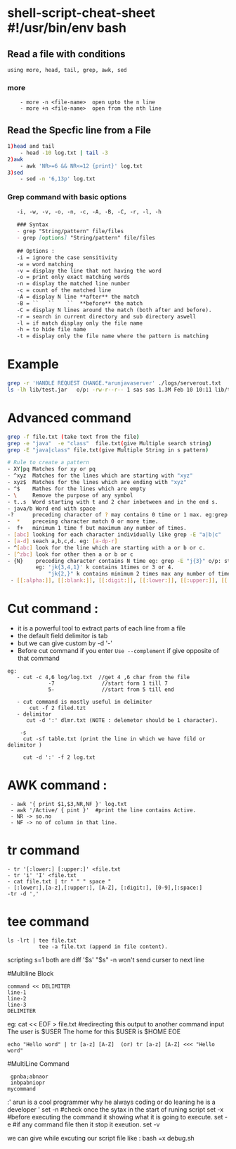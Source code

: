 # shell-script-cheat-sheet  #!/usr/bin/env bash
## Read a file with conditions
```using more, head, tail, grep, awk, sed```<br>
   ### more
        - more -n <file-name>  open upto the n line
        - more +n <file-name>  open from the nth line
## Read the Specfic line from a File<br>
```sh
1)head and tail
    - head -10 log.txt | tail -3
2)awk
    - awk 'NR>=6 && NR<=12 {print}' log.txt    
3)sed
    - sed -n '6,13p' log.txt 
```
### Grep command with basic options
```md
   -i, -w, -v, -o, -n, -c, -A, -B, -C, -r, -l, -h
   
   ### Syntax
   - grep "String/pattern" file/files
   - grep [options] "String/pattern" file/files
  
   ## Options :
   -i = ignore the case sensitivity
   -w = word matching
   -v = display the line that not having the word
   -o = print only exact matching words
   -n = display the matched line number
   -c = count of the matched line
   -A = display N line **after** the match
   -B = ``   ``    ``  **before** the match
   -C = display N lines around the match (both after and before).
   -r = search in current directory and sub directory aswell
   -l = if match display only the file name
   -h = to hide file name
   -t = display only the file name where the pattern is matching
```
# Example
```sh
grep -r 'HANDLE REQUEST CHANGE.*arunjavaserver' ./logs/serverout.txt
ls -lh lib/test.jar   o/p: -rw-r--r-- 1 sas sas 1.3M Feb 10 10:11 lib/test.jar
```
# Advanced command
```sh
grep -f file.txt (take text from the file)
grep -e "java"  -e "class"  file.txt(give Multiple search string)
grep -E "java|class" file.txt(give Multiple String in s pattern)

# Rule to create a pattern
- XY|pq Matches for xy or pq
- ^xyz  Matches for the lines which are starting with "xyz"
- xyz$  Matches for the lines which are ending with "xyz"
- ^$    Mathes for the lines which are empty
- \     Remove the purpose of any symbol
- t..s  Word starting with t and 2 char inbetween and in the end s.
- java/b Word end with space
-?      preceding character of ? may contains 0 time or 1 max. eg:grep -E "jy?" log/logs.txt
-  *    preceing character match 0 or more time.
-  f+   minimum 1 time f but maximum any number of times.
- [abc] looking for each character individually like grep -E "a|b|c"
- [a-d] seach a,b,c,d. eg: [a-dp-r]
- ^[abc] look for the line which are starting with a or b or c.
- [^zbc] look for other then a or b or c
- {N}    preceding character contains N time eg: grep -E "j{3}" o/p: starting word jjjj. 
         eg: 'jk{3,4,1}' k contains 1times or 3 or 4.
             "jk{2,}" k contains minimum 2 times max any number of time.
 - [[:alpha:]], [[:blank:]], [[:digit:]], [[:lower:]], [[:upper:]], [[:space:]] 
```
# Cut command :
- it is a powerful tool to extract parts of each line from a file
- the default field delimitor is tab ` `
- but we can give custom by -d '-'
- Before cut command if you enter `Use --complement` if give opposite of that command
```
eg: 
   - cut -c 4,6 log/log.txt  //get 4 ,6 char from the file
             -7               //start form 1 till 7
             5-               //start from 5 till end
       
   - cut command is mostly useful in delimitor
       cut -f 2 filed.tzt
   - delimitor
      cut -d ':' dlmr.txt (NOTE : delemetor should be 1 character).
    
    -s
     cut -sf table.txt (print the line in which we have fild or delimitor )
    
     cut -d ':' -f 2 log.txt
```
# AWK command :
```
 - awk '{ print $1,$3,NR,NF }' log.txt
 - awk '/Active/ { pint }'  #print the line contains Active.
 - NR -> so.no
 - NF -> no of column in that line.
```
# tr command
  ```
 - tr '[:lower:] [:upper:]' <file.txt
 - tr 'i' 'I' <file.txt
 - cat file.txt | tr " " " space "
 - [:lower:],[a-z],[:upper:], [A-Z], [:digit:], [0-9],[:space:]
  -tr -d ','
  ```
# tee command
```
ls -lrt | tee file.txt 
          tee -a file.txt (append in file content).
```


scripting 
s=1 both are diff '$s' "$s"
-n won't send curser to next line

#Multiline Block
```
command << DELIMITER
line-1
line-2
line-3
DELIMITER
```
eg:
cat << EOF > file.txt  #redirecting this output to another command input
The user is $USER
The home for this $USER is $HOME
EOE

```
echo "Hello word" | tr [a-z] [A-Z]  (or) tr [a-z] [A-Z] <<< "Hello word"
```


#MultiLine Command
```<< mycommand
 gpnba;abnaor
 inbpabniopr   
mycommand
```
:'
arun is a cool programmer
why he always coding or do leaning
he is a developer
'
set -n #check once the sytax in the start of runing script
set -x #before executing the command it showing what it is going to execute.
set -e #if any command file then it stop it exeution.
set -v 

we can give while excuting our script file
like : bash =x debug.sh
